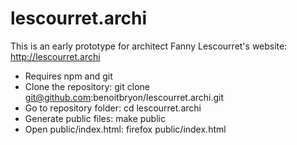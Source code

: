 # lescourret.archi

This is an early prototype for architect Fanny Lescourret's website:
http://lescourret.archi

* Requires npm and git
* Clone the repository: git clone git@github.com:benoitbryon/lescourret.archi.git
* Go to repository folder: cd lescourret.archi
* Generate public files: make public
* Open public/index.html: firefox public/index.html
